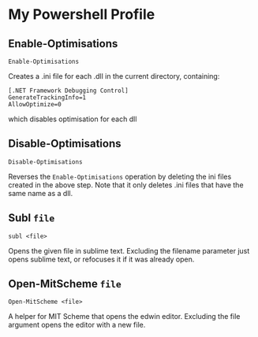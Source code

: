 My Powershell Profile
=================

## Enable-Optimisations ##

	Enable-Optimisations

Creates a .ini file for each .dll in the current directory, containing:

    [.NET Framework Debugging Control]
    GenerateTrackingInfo=1
    AllowOptimize=0
    
which disables optimisation for each dll

## Disable-Optimisations ##

	Disable-Optimisations

Reverses the `Enable-Optimisations` operation by deleting the ini files created in the above step. Note that it only deletes .ini files that have the same name as a dll.

## Subl `file`

    subl <file>

Opens the given file in sublime text. Excluding the filename parameter just opens sublime text, or refocuses it if it was already open.

## Open-MitScheme `file`
	
	Open-MitScheme <file>

A helper for MIT Scheme that opens the edwin editor. Excluding the file argument opens the editor with a new file.